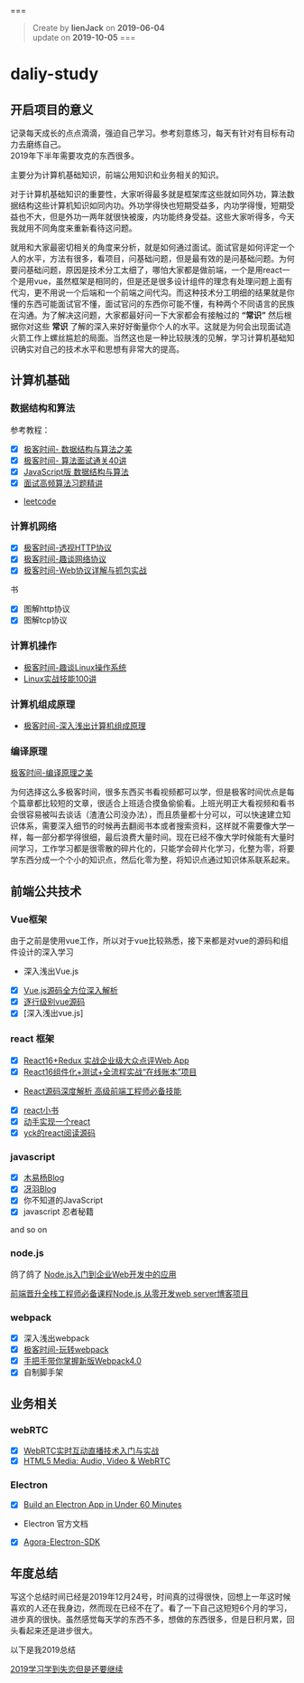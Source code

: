 ===

> Create by **lienJack** on **2019-06-04**  
> update on **2019-10-05**
===

# daliy-study
## 开启项目的意义
记录每天成长的点点滴滴，强迫自己学习。参考刻意练习，每天有针对有目标有动力去磨练自己。  
2019年下半年需要攻克的东西很多。

主要分为计算机基础知识，前端公用知识和业务相关的知识。

对于计算机基础知识的重要性，大家听得最多就是框架库这些就如同外功，算法数据结构这些计算机知识如同内功。外功学得快也短期受益多，内功学得慢，短期受益也不大，但是外功一两年就很快被废，内功能终身受益。这些大家听得多，今天我就用不同角度来重新看待这问题。

就用和大家最密切相关的角度来分析，就是如何通过面试。面试官是如何评定一个人的水平，方法有很多，看项目，问基础问题，但是最有效的是问基础问题。为何要问基础问题，原因是技术分工太细了，哪怕大家都是做前端，一个是用react一个是用vue，虽然框架是相同的，但是还是很多设计组件的理念有处理问题上面有代沟，更不用说一个后端和一个前端之间代沟。而这种技术分工明细的结果就是你懂的东西可能面试官不懂，面试官问的东西你可能不懂，有种两个不同语言的民族在沟通。为了解决这问题，大家都最好问一下大家都会有接触过的 **“常识”** 然后根据你对这些 **常识** 了解的深入来好好衡量你个人的水平。这就是为何会出现面试造火箭工作上螺丝尴尬的局面。当然这也是一种比较肤浅的见解，学习计算机基础知识确实对自己的技术水平和思想有非常大的提高。

## 计算机基础
### 数据结构和算法
参考教程： 
- [x] [极客时间- 数据结构与算法之美](https://time.geekbang.org/column/intro/126) 
- [x] [极客时间- 算法面试通关40讲](https://time.geekbang.org/course/intro/130) 
- [x] [JavaScript版 数据结构与算法](https://coding.imooc.com/class/315.html)
- [x] [面试高频算法习题精讲](https://www.imooc.com/read/44)
- [leetcode](https://leetcode.com/)

### 计算机网络
- [x] [极客时间-透视HTTP协议](https://time.geekbang.org/column/intro/189)
- [x] [极客时间-趣谈网络协议](https://time.geekbang.org/column/intro/85)
- [x] [极客时间-Web协议详解与抓包实战](https://time.geekbang.org/course/intro/175)

书
- [x] 图解http协议
- [x] 图解tcp协议

### 计算机操作
- [极客时间-趣谈Linux操作系统](https://time.geekbang.org/column/intro/164)
- [Linux实战技能100讲](https://time.geekbang.org/course/intro/193)
### 计算机组成原理
- [极客时间-深入浅出计算机组成原理](https://time.geekbang.org/column/article/91793)

### 编译原理
[极客时间-编译原理之美](https://time.geekbang.org/column/intro/219)


为何选择这么多极客时间，很多东西买书看视频都可以学，但是极客时间优点是每个篇章都比较短的文章，很适合上班适合摸鱼偷偷看。上班光明正大看视频和看书会很容易被叫去谈话（渣渣公司没办法），而且质量都十分可以，可以快速建立知识体系，需要深入细节的时候再去翻阅书本或者搜索资料，这样就不需要像大学一样，每一部分都学得很细，最后浪费大量时间。现在已经不像大学时候能有大量时间学习，工作学习都是很零散的碎片化的，只能学会碎片化学习，化整为零，将要学东西分成一个个小的知识点，然后化零为整，将知识点通过知识体系联系起来。


## 前端公共技术
### Vue框架
由于之前是使用vue工作，所以对于vue比较熟悉，接下来都是对vue的源码和组件设计的深入学习

- 深入浅出Vue.js
- [x] [Vue.js源码全方位深入解析](https://coding.imooc.com/class/228.html)
- [x] [逐行级别vue源码](https://github.com/HcySunYang/vue-design)
- [x] [深入浅出vue.js]

### react 框架
- [x] [React16+Redux 实战企业级大众点评Web App](https://coding.imooc.com/class/313.html)
- [x] [React16组件化+测试+全流程实战“在线账本”项目](https://coding.imooc.com/class/302.html)
- [React源码深度解析 高级前端工程师必备技能](https://coding.imooc.com/class/309.html)
- [x] [react小书](http://huziketang.mangojuice.top/books/react/)
- [x] [动手实现一个react](https://juejin.im/post/5ad81c24f265da504c168c85)
- [x] [yck的react阅读源码](https://mp.weixin.qq.com/s/Apsa1vuWur0Au-kbQLbnFw)

### javascript
- [x] [木易杨Blog](https://github.com/yygmind/blog)   
- [x] [冴羽Blog](https://github.com/mqyqingfeng/Blog)   
- [x] 你不知道的JavaScript
- [x] javascript 忍者秘籍

 and so on

### node.js
鸽了鸽了
[Node.js入门到企业Web开发中的应用](https://coding.imooc.com/class/chapter/146.html#Anchor)

[前端晋升全栈工程师必备课程Node.js 从零开发web server博客项目](https://coding.imooc.com/class/chapter/320.html#Anchor)

### webpack
- [x] 深入浅出webpack  
- [x] [极客时间-玩转webpack](https://time.geekbang.org/course/intro/190)
- [x] [手把手带你掌握新版Webpack4.0](https://coding.imooc.com/class/316.html)
- [x] 自制脚手架

## 业务相关
### webRTC
- [x] [WebRTC实时互动直播技术入门与实战](https://coding.imooc.com/class/329.html)  
- [x] [HTML5 Media: Audio, Video & WebRTC](https://frontendmasters.com/courses/html5-media-apis/)

### Electron
- [x] [Build an Electron App in Under 60 Minutes](https://www.youtube.com/watch?v=kN1Czs0m1SU&t=2504s)

- Electron 官方文档
- [x] [Agora-Electron-SDK](https://agoraio.github.io/Electron-SDK/2_3_3/)

## 年度总结
写这个总结时间已经是2019年12月24号，时间真的过得很快，回想上一年这时候喜欢的人还在我身边，然而现在已经不在了。看了一下自己这短短6个月的学习，进步真的很快。虽然感觉每天学的东西不多，想做的东西很多，但是日积月累，回头看起来还是进步很大。

以下是我2019总结

[2019学习学到失恋但是还要继续](https://juejin.im/post/5dfb9d6cf265da339856335b)


